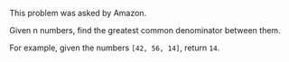 This problem was asked by Amazon.

Given n numbers, find the greatest common denominator between them.

For example, given the numbers `[42, 56, 14]`, return `14`.